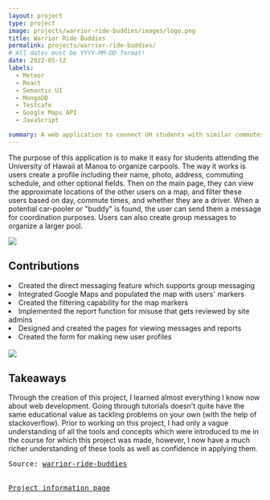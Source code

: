 ```yaml
---
layout: project
type: project
image: projects/warrior-ride-buddies/images/logo.png
title: Warrior Ride Buddies
permalink: projects/warrior-ride-buddies/
# All dates must be YYYY-MM-DD format!
date: 2022-05-12
labels:
  - Meteor
  - React
  - Semantic UI
  - MongoDB
  - Testcafe
  - Google Maps API
  - JavaScript

summary: A web application to connect UH students with similar commutes.
---
```


The purpose of this application is to make it easy for students attending the University of Hawaii at Manoa to organize carpools. The way it works is users create a profile including their name, photo, address, commuting schedule, and other optional fields. Then on the main page, they can view the approximate locations of the other users on a map, and filter these users based on day, commute times, and whether they are a driver. When a potential car-pooler or "buddy" is found, the user can send them a message for coordination purposes. Users can also create group messages to organize a larger pool.
<br/>

<img class="ui image" src="{{ site.baseurl }}/projects/warrior-ride-buddies/images/map.png"/>
<h2>
Contributions
</h2>
<li>
Created the direct messaging feature which supports group messaging
</li>
<li>
Integrated Google Maps and populated the map with users' markers
</li>
<li>
Created the filtering capability for the map markers
</li>
<li>
Implemented the report function for misuse that gets reviewed by site admins
</li>
<li>
Designed and created the pages for viewing messages and reports
</li>
<li>
Created the form for making new user profiles
</li>
<br/>
<img class="ui image" src="{{ site.baseurl }}/projects/warrior-ride-buddies/images/group_message.png"/>
<br/>
<h2>
Takeaways
</h2>
Through the creation of this project, I learned almost everything I know now about web development. Going through tutorials doesn't quite have the same educational value as tackling problems on your own (with the help of stackoverflow). Prior to working on this project, I had only a vague understanding of all the tools and concepts which were introduced to me in the course for which this project was made, however, I now have a much richer understanding of these tools as well as confidence in applying them.
<pre>Source: <a href="https://github.com/warrior-ride-buddies/warrior-ride-buddies/"><i class="large github icon"></i>warrior-ride-buddies</a>
<br/>
<a href="https://warrior-ride-buddies.github.io/">Project information page</a></pre>
<br/>
<br/>